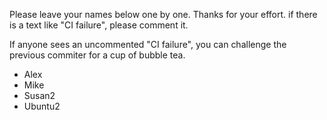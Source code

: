 Please leave your names below one by one. Thanks for your effort.
if there is a text like "CI failure", please comment it.

If anyone sees an uncommented "CI failure", you can challenge the previous commiter for a cup of bubble tea.

- Alex
- Mike
- Susan2
- Ubuntu2 